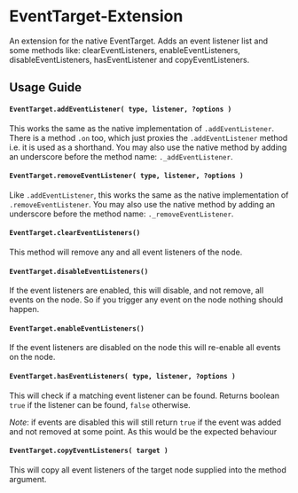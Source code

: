 # EventTarget-Extension
An extension for the native EventTarget. Adds an event listener list and some methods like: clearEventListeners, enableEventListeners,  disableEventListeners, hasEventListener and copyEventListeners.

## Usage Guide

#### `EventTarget.addEventListener( type, listener, ?options )`
This works the same as the native implementation of `.addEventListener`. There is a method `.on` too, which just proxies the `.addEventListener` method i.e. it is used as a shorthand.
You may also use the native method by adding an underscore before the method name: `._addEventListener`.


#### `EventTarget.removeEventListener( type, listener, ?options )`
Like `.addEventListener`, this works the same as the native implementation of `.removeEventListener`. You may also use the native method by adding an underscore before the method name: `._removeEventListener`.


#### `EventTarget.clearEventListeners()`
This method will remove any and all event listeners of the node.

#### `EventTarget.disableEventListeners()`
If the event listeners are enabled, this will disable, and not remove, all events on the node. So if you trigger any event on the node nothing should happen.

#### `EventTarget.enableEventListeners()`
If the event listeners are disabled on the node this will re-enable all events on the node.

#### `EventTarget.hasEventListeners( type, listener, ?options )`
This will check if a matching event listener can be found. Returns boolean `true` if the listener can be found, `false` otherwise.

*Note*: if events are disabled this will still return `true` if the event was added and not removed at some point. As this would be the expected behaviour 

#### `EventTarget.copyEventListeners( target )`
This will copy all event listeners of the target node supplied into the method argument.
